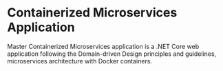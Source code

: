 # Containerized Microservices Application

Master Containerized Microservices application is a .NET Core web application following the Domain-driven Design principles and guidelines, microservices architecture with Docker containers.
